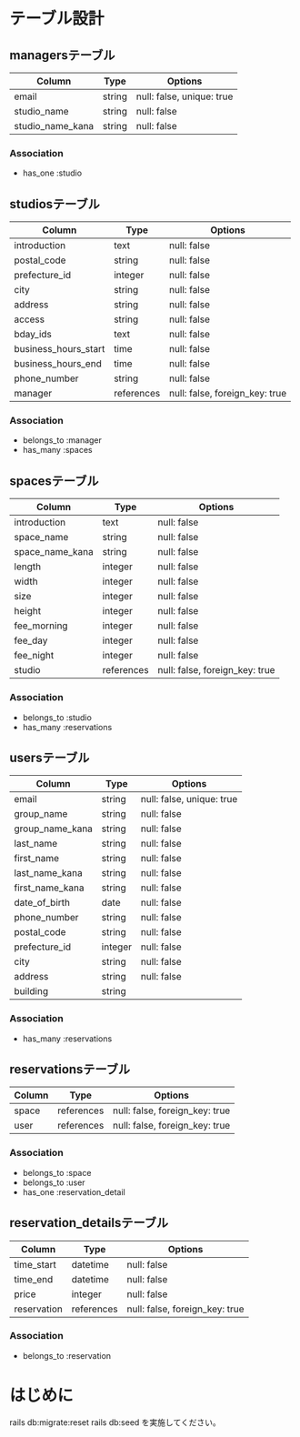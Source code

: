 # テーブル設計

## managersテーブル
| Column            | Type   | Options                   |
| ----------------- | ------ | ------------------------- |
| email             | string | null: false, unique: true |
| studio_name       | string | null: false               |
| studio_name_kana  | string | null: false               |

### Association
- has_one :studio


## studiosテーブル
| Column               | Type       | Options                        |
| -------------------- | ---------- | ------------------------------ |
| introduction         | text       | null: false                    |
| postal_code          | string     | null: false                    |
| prefecture_id        | integer    | null: false                    |
| city                 | string     | null: false                    |
| address              | string     | null: false                    |
| access               | string     | null: false                    |
| bday_ids             | text       | null: false                    |
| business_hours_start | time       | null: false                    |
| business_hours_end   | time       | null: false                    |
| phone_number         | string     | null: false                    |
| manager              | references | null: false, foreign_key: true |

### Association
- belongs_to :manager
- has_many :spaces


## spacesテーブル
| Column               | Type       | Options                        |
| -------------------- | ---------- | ------------------------------ |
| introduction         | text       | null: false                    |
| space_name           | string     | null: false                    |
| space_name_kana      | string     | null: false                    |
| length               | integer    | null: false                    |
| width                | integer    | null: false                    |
| size                 | integer    | null: false                    |
| height               | integer    | null: false                    |
| fee_morning          | integer    | null: false                    |
| fee_day              | integer    | null: false                    |
| fee_night            | integer    | null: false                    |
| studio               | references | null: false, foreign_key: true |

### Association
- belongs_to :studio
- has_many :reservations


## usersテーブル
| Column            | Type    | Options                   |
| ----------------- | ------- | ------------------------- |
| email             | string  | null: false, unique: true |
| group_name        | string  | null: false               |
| group_name_kana   | string  | null: false               |
| last_name         | string  | null: false               |
| first_name        | string  | null: false               |
| last_name_kana    | string  | null: false               |
| first_name_kana   | string  | null: false               |
| date_of_birth     | date    | null: false               |
| phone_number      | string  | null: false               |
| postal_code       | string  | null: false               |
| prefecture_id     | integer | null: false               |
| city              | string  | null: false               |
| address           | string  | null: false               |
| building          | string  |                           |

### Association
- has_many :reservations


## reservationsテーブル
| Column | Type       | Options                        |
| ------ | ---------- | ------------------------------ |
| space  | references | null: false, foreign_key: true |
| user   | references | null: false, foreign_key: true |

### Association
- belongs_to :space
- belongs_to :user
- has_one :reservation_detail


## reservation_detailsテーブル
| Column        | Type       | Options                        |
| ------------- | ---------- | ------------------------------ |
| time_start    | datetime   | null: false                    |
| time_end      | datetime   | null: false                    |
| price         | integer    | null: false                    |
| reservation   | references | null: false, foreign_key: true |

### Association
- belongs_to :reservation


# はじめに
rails db:migrate:reset
rails db:seed
を実施してください。